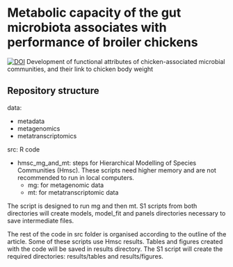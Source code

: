# Metabolic capacity of the gut microbiota associates with performance of broiler chickens

[![DOI](https://zenodo.org/badge/634994858.svg)](https://zenodo.org/badge/latestdoi/634994858)
Development of functional attributes of chicken-associated microbial communities, and their link to chicken body weight

## Repository structure
data:  
  - metadata
  - metagenomics
  - metatranscriptomics

src: R code
  - hmsc_mg_and_mt: steps for Hierarchical Modelling of Species Communities (Hmsc). These scripts need higher memory and are not recommended to run in local computers. 
    - mg: for metagenomic data
    - mt: for metatranscriptomic data

The script is designed to run mg and then mt. S1 scripts from both directories will create models, model_fit and panels directories necessary to save intermediate files.

The rest of the code in src folder is organised according to the outline of the article. Some of these scripts use Hmsc results. Tables and figures created with the code will be saved in results directory. The S1 script will create the required directories: results/tables and results/figures.
